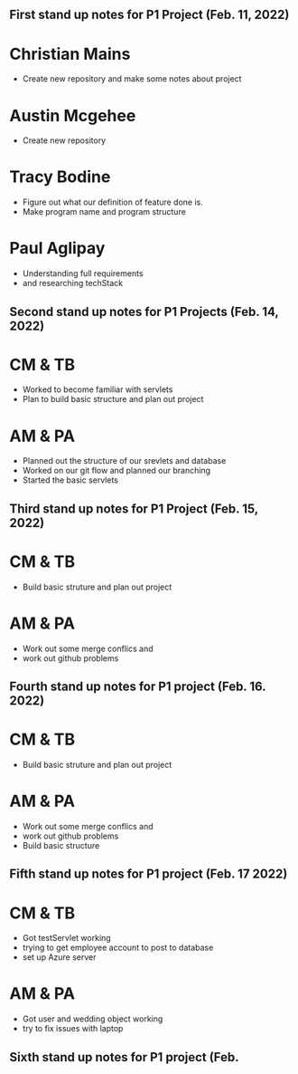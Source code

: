 ## First stand up notes for P1 Project (Feb. 11, 2022)

# Christian Mains

- Create new repository and make some notes about project

# Austin Mcgehee

- Create new repository

# Tracy Bodine

- Figure out what our definition of feature done is.
- Make program name and program structure

# Paul Aglipay

- Understanding full requirements
- and researching techStack

## Second stand up notes for P1 Projects (Feb. 14, 2022)

# CM & TB

- Worked to become familiar with servlets
- Plan to build basic structure and plan out project

# AM & PA

- Planned out the structure of our srevlets and database
- Worked on our git flow and planned our branching
- Started the basic servlets

## Third stand up notes for P1 Project (Feb. 15, 2022)

# CM & TB

- Build basic struture and plan out project

# AM & PA

- Work out some merge conflics and
- work out github problems

## Fourth stand up notes for P1 project (Feb. 16. 2022)

# CM & TB

- Build basic struture and plan out project

# AM & PA

- Work out some merge conflics and
- work out github problems
- Build basic structure

## Fifth stand up notes for P1 project (Feb. 17 2022)

# CM & TB

- Got testServlet working
- trying to get employee account to post to database
- set up Azure server

# AM & PA

- Got user and wedding object working
- try to fix issues with laptop

## Sixth stand up notes for P1 project (Feb. 












